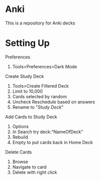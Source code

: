 # Anki
This is a repository for Anki decks

# Setting Up
Preferences
1) Tools>Preferences>Dark Mode

Create Study Deck
1) Tools>Create Filtered Deck
2) Limit to 10,000
3) Cards selected by random
4) Uncheck Reschedule based on answers
5) Rename to "*Study Deck*"

Add Cards to Study Deck
1) Options
2) In Search try deck:"NameOfDeck"
3) Rebuild
4) Empty to put cards back in Home Deck

Delete Cards
1) Browse
2) Navigate to card
3) Delete with right click
